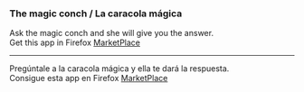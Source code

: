 <h3>The magic conch / La caracola mágica</h3>

Ask the magic conch and she will give you the answer.<br>
Get this app in Firefox <a href="#" target="blank">MarketPlace</a>

-------------------------------------------------------------------------------------------------------

Pregúntale a la caracola mágica y ella te dará la respuesta.<br>
Consigue esta app en Firefox <a href="#" target="blank">MarketPlace</a>
